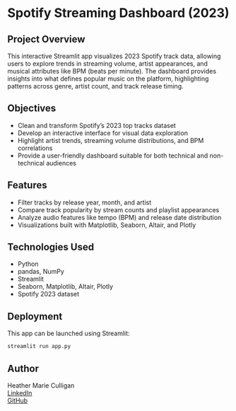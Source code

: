 # Spotify Streaming Dashboard (2023)

## Project Overview

This interactive Streamlit app visualizes 2023 Spotify track data, allowing users to explore trends in streaming volume, artist appearances, and musical attributes like BPM (beats per minute). The dashboard provides insights into what defines popular music on the platform, highlighting patterns across genre, artist count, and track release timing.

## Objectives

- Clean and transform Spotify’s 2023 top tracks dataset
- Develop an interactive interface for visual data exploration
- Highlight artist trends, streaming volume distributions, and BPM correlations
- Provide a user-friendly dashboard suitable for both technical and non-technical audiences

## Features

- Filter tracks by release year, month, and artist
- Compare track popularity by stream counts and playlist appearances
- Analyze audio features like tempo (BPM) and release date distribution
- Visualizations built with Matplotlib, Seaborn, Altair, and Plotly

## Technologies Used

- Python  
- pandas, NumPy  
- Streamlit  
- Seaborn, Matplotlib, Altair, Plotly  
- Spotify 2023 dataset

## Deployment

This app can be launched using Streamlit:

```bash
streamlit run app.py
```
## Author

Heather Marie Culligan  
[LinkedIn](https://linkedin.com/in/hmc2025)  
[GitHub](https://github.com/hmc9898)
